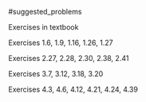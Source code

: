 #suggested_problems

Exercises in textbook

Exercises 1.6, 1.9, 1.16, 1.26, 1.27

Exercises 2.27, 2.28, 2.30, 2.38, 2.41

Exercises 3.7, 3.12, 3.18, 3.20

Exercises 4.3, 4.6, 4.12, 4.21, 4.24, 4.39